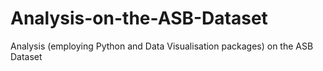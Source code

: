 # Analysis-on-the-ASB-Dataset
Analysis (employing Python and Data Visualisation packages) on the ASB Dataset
